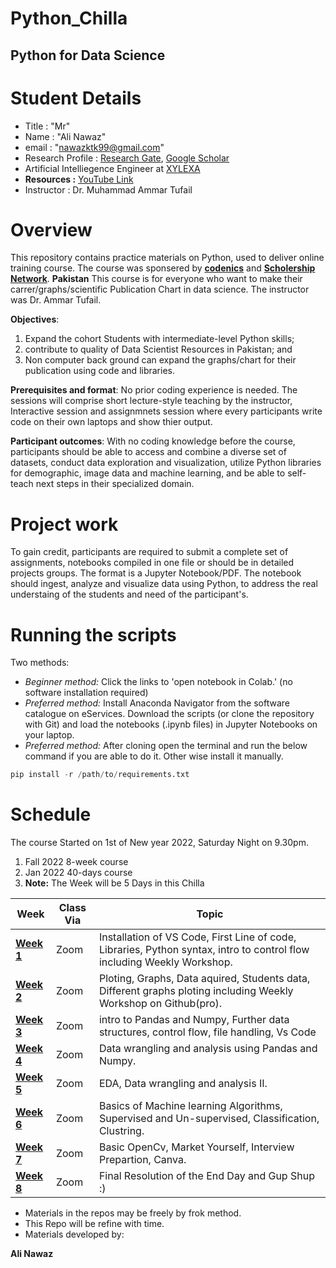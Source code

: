 # Python_Chilla
## Python for Data Science

# Student Details
+ Title : "Mr"
+ Name : "Ali Nawaz"
+ email : "nawazktk99@gmail.com"
+ Research Profile : [Research Gate](https://www.researchgate.net/profile/Ali-Nawaz-14),  [Google Scholar](https://scholar.google.com.br/citations?hl=en&user=oFzPPSMAAAAJ)
+ Artificial Intelliegence Engineer at [XYLEXA](https://www.xylexa.com)
+ **Resources :** [YouTube Link](https://www.youtube.com/watch?v=QvPekMN4F0w&list=PL9XvIvvVL50HVsu-Ao8NBr0UJSO8O6lBI&ab_channel=Codanics)
+ Instructor : Dr. Muhammad Ammar Tufail

# Overview
This repository contains practice materials on Python, used to deliver online training course. The course was sponsered by **[codenics](http://codanics.com/)** and **[Scholership Network](https://www.facebook.com/groups/scholarships.pk/)**. **Pakistan**
This course is for everyone who want to make their carrer/graphs/scientific Publication Chart in data science. The instructor was Dr. Ammar Tufail.

__Objectives__: 
  1. Expand the cohort Students with intermediate-level Python skills; 
  2. contribute to quality of Data Scientist  Resources in Pakistan; and 
  3. Non computer back ground can expand the graphs/chart for their publication using code and libraries.

__Prerequisites and format__: No prior coding experience is needed. The sessions will comprise short lecture-style teaching by the instructor, Interactive session and assignmnets session where every participants write code on their own laptops and show thier output.

__Participant outcomes__: With no coding knowledge before the course, participants should be able to access and combine a diverse set of datasets, conduct data exploration and visualization, utilize Python libraries for demographic, image data and machine learning, and be able to self-teach next steps in their specialized domain.

# Project work
To gain credit, participants are required to submit a complete set of assignments, notebooks compiled in one file or should be in detailed projects groups. The format is a Jupyter Notebook/PDF. The notebook should ingest, analyze and visualize data using Python, to address the real understaing of the students and need of the participant's.

# Running the scripts
Two methods:
* _Beginner method:_ Click the links to 'open notebook in Colab.' (no software installation required)
* _Preferred method:_ Install Anaconda Navigator from the software catalogue on eServices. Download the scripts (or clone the repository with Git) and load the notebooks (.ipynb files) in Jupyter Notebooks on your laptop.
* _Preferred method:_ After cloning open the terminal and run the below command if you are able to do it. Other wise install it manually.

```python
pip install -r /path/to/requirements.txt
```

# Schedule
The course Started on 1st of New year 2022, Saturday Night on 9.30pm.
1. Fall 2022 8-week course
2. Jan 2022 40-days course
3. **Note:** The Week will be 5 Days in this Chilla

|Week | Class Via | Topic|
|----|----|----|
|**[Week 1](https://github.com/Aliktk/Python_Chilla/tree/main/Python_hands_on)**| Zoom |  Installation of VS Code, First Line of code, Libraries, Python syntax, intro to control flow including Weekly Workshop. |
|**[Week 2](https://github.com/Aliktk/Python_Chilla/tree/main/graphs)** | Zoom | Ploting, Graphs, Data aquired, Students data, Different graphs ploting including Weekly Workshop on Github(pro). |
|**[Week 3](https://github.com/Aliktk/Python_Chilla/tree/main/Python_hands_on)**| Zoom | intro to Pandas and Numpy, Further data structures, control flow, file handling, Vs Code |
|**[Week 4](https://github.com/Aliktk/Python_Chilla/tree/main/Python_hands_on)**| Zoom | Data wrangling and analysis using Pandas and Numpy. |
|**[Week 5](https://github.com/Aliktk/Python_Chilla/tree/main/Python_hands_on)**| Zoom | EDA, Data wrangling and analysis II. |
|**[Week 6](https://github.com/Aliktk/Python_Chilla/tree/main/machine_learning)**| Zoom | Basics of Machine learning Algorithms, Supervised and Un-supervised, Classification, Clustring. |
|**[Week 7](https://github.com/Aliktk/Python_Chilla/tree/main/cv_with_python_using%20opencv)**| Zoom | Basic OpenCv, Market Yourself, Interview Prepartion, Canva. |
|**[Week 8]()**| Zoom | Final Resolution of the End Day and Gup Shup :) |

+ Materials in the repos may be freely by frok method.
+ This Repo will be refine with time.
+ Materials developed by:

**Ali Nawaz**


